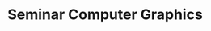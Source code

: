 ---
layout: default
title: "Seminar Computer Graphics"
key: IN4310
shortname: Seminar
year: 2022
quarter: 1
org: TU Delft
role: Co-Lecturer
image_preview:

responsible:
- kellnhofer

teachers:
- bidarra
- eisemann
- hildebrandt
- hollt
- marroquim
- weinmann 

courseguide:
- https://studiegids.tudelft.nl/a101_displayCourse.do?course_id=61620

---